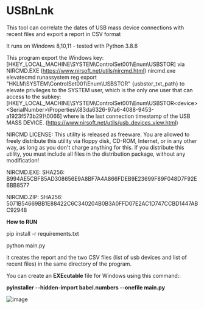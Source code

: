 # USBnLnk
This tool can correlate the dates of USB mass device connections with recent files and  export a report in CSV format

It runs on Windows 8,10,11 - tested with Python 3.8.6

This program export the Windows key: [HKEY_LOCAL_MACHINE\SYSTEM\ControlSet001\Enum\USBSTOR]
via NIRCMD.EXE (https://www.nirsoft.net/utils/nircmd.html) nircmd.exe elevatecmd runassystem reg export "HKLM\\SYSTEM\\ControlSet001\\Enum\\USBSTOR" {usbstor_txt_path} to elevate privileges to the SYSTEM user, which is the only one user that can access to the subkey:[HKEY_LOCAL_MACHINE\SYSTEM\ControlSet001\Enum\USBSTOR\<device>\<SerialNumber>\Properties\\{83da6326-97a6-4088-9453-a1923f573b29}\0066] where is the last connection timestamp of the USB MASS DEVICE. (https://www.nirsoft.net/utils/usb_devices_view.html)

NIRCMD LICENSE: This utility is released as freeware. You are allowed to freely distribute this utility via floppy disk, CD-ROM, Internet, or in any other way, as long as you don't charge anything for this. If you distribute this utility, you must include all files in the distribution package, without any modification!

NIRCMD.EXE: SHA256: B994AE5CBFB5AD308656E9A8BF7A4A866FDEB9E23699F89F048D7F92E6BB8577

NIRCMD.ZIP: SHA256: 5071B54669BB1E88422C6C340204B0B3A0FFD07E2AC1D747CCBD1447ABC92948

**How to RUN**

pip install -r requirements.txt

python main.py

it creates the report and the two CSV files (list of usb devices and list of recent files) in the same directory of the program.

You can create an **EXEcutable** file for Windows using this command::

 **pyinstaller --hidden-import babel.numbers --onefile main.py**

![image](https://github.com/nannib/USBnLnk/assets/12171140/287f55b8-b3c1-4729-8c26-09167c2065a8)


